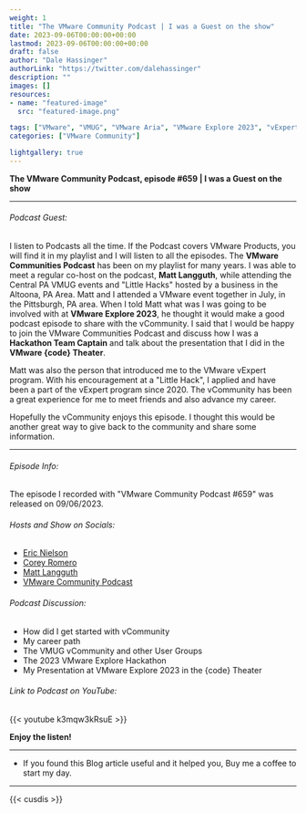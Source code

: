 ```yaml
---
weight: 1
title: "The VMware Community Podcast | I was a Guest on the show"
date: 2023-09-06T00:00:00+00:00
lastmod: 2023-09-06T00:00:00+00:00
draft: false
author: "Dale Hassinger"
authorLink: "https://twitter.com/dalehassinger"
description: ""
images: []
resources:
- name: "featured-image"
  src: "featured-image.png"

tags: ["VMware", "VMUG", "VMware Aria", "VMware Explore 2023", "vExpert", "vCommunity", "Podcast"]
categories: ["VMware Community"]

lightgallery: true
---
```


**The VMware Community Podcast, episode #659 | I was a Guest on the show**

---

<!--more-->

###### Podcast Guest:

I listen to Podcasts all the time. If the Podcast covers VMware Products, you will find it in my playlist and I will listen to all the episodes. The **VMware Communities Podcast** has been on my playlist for many years. I was able to meet a regular co-host on the podcast, **Matt Langguth**, while attending the Central PA VMUG events and "Little Hacks" hosted by a business in the Altoona, PA Area. Matt and I attended a VMware event together in July, in the Pittsburgh, PA area. When I told Matt what was I was going to be involved with at **VMware Explore 2023**, he thought it would make a good podcast episode to share with the vCommunity. I said that I would be happy to join the VMware Communities Podcast and discuss how I was a **Hackathon Team Captain** and talk about the presentation that I did in the **VMware {code} Theater**.  

Matt was also the person that introduced me to the VMware vExpert program. With his encouragement at a "Little Hack", I applied and have been a part of the vExpert program since 2020. The vCommunity has been a great experience for me to meet friends and also advance my career.  

Hopefully the vCommunity enjoys this episode. I thought this would be another great way to give back to the community and share some information.  

---

###### Episode Info:

The episode I recorded with "VMware Community Podcast #659" was released on 09/06/2023.  

###### Hosts and Show on Socials:
* [Eric Nielson](https://www.linkedin.com/in/ericlnielsen/)
* [Corey Romero](https://www.linkedin.com/in/coreysromero/)
* [Matt Langguth](https://twitter.com/gsxesx)
* [VMware Community Podcast](https://twitter.com/VMware)

###### Podcast Discussion:
* How did I get started with vCommunity
* My career path
* The VMUG vCommunity and other User Groups
* The 2023 VMware Explore Hackathon
* My Presentation at VMware Explore 2023 in the {code} Theater

###### Link to Podcast on YouTube:

{{< youtube k3mqw3kRsuE >}}

**Enjoy the listen!**

---

* If you found this Blog article useful and it helped you, Buy me a coffee to start my day.  

<center>
<script type="text/javascript" src="https://cdnjs.buymeacoffee.com/1.0.0/button.prod.min.js" data-name="bmc-button" data-slug="dalehassinger" data-color="#FFDD00" data-emoji=""  data-font="Cookie" data-text="Buy me a coffee" data-outline-color="#000000" data-font-color="#000000" data-coffee-color="#ffffff" ></script>
</center>

---

{{< cusdis >}}